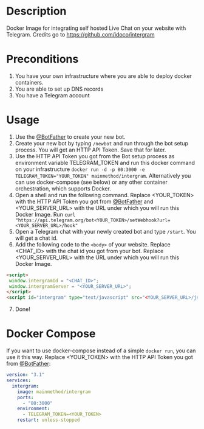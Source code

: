 # Description
Docker Image for integrating self hosted Live Chat on your website with Telegram. Credits go to https://github.com/idoco/intergram

# Preconditions
1. You have your own infrastructure where you are able to deploy docker containers.
2. You are able to set up DNS records
3. You have a Telegram account

# Usage

1. Use the [@BotFather](https://telegram.me/botfather) to create your new bot.
2. Create your new bot by typing `/newbot` and run through the bot setup process. You will get an HTTP API Token. Save that for later.
3. Use the HTTP API Token you got from the Bot setup process as environment variable TELEGRAM_TOKEN and run this docker command on your infrastructure
`docker run -d -p 80:3000 -e TELEGRAM_TOKEN="YOUR_TOKEN" mainmethod/intergram`. Alternatively you can use docker-compose (see below) or any other container orchestration, which supports Docker.
4. Open a shell and run the following command. Replace <YOUR_TOKEN> with the HTTP API Token you got from [@BotFather](https://telegram.me/botfather) and <YOUR_SERVER_URL> with the URL under which you will run this Docker Image. Run `curl "https://api.telegram.org/bot<YOUR_TOKEN>/setWebhook?url=<YOUR_SERVER_URL>/hook"`
5. Open a Telegram chat with your newly created bot and type `/start`. You will get a chat id.
6. Add the following code to the `<body>` of your website. Replace <CHAT_ID> with the chat id you got from your bot. Replace <YOUR_SERVER_URL> with the URL under which you will run this Docker Image. 
 ```html
<script> 
  window.intergramId = "<CHAT_ID>";
  window.intergramServer = "<YOUR_SERVER_URL>";
</script>
<script id="intergram" type="text/javascript" src="<YOUR_SERVER_URL>/js/widget.js"></script>
```
7. Done!
    
# Docker Compose
If you want to use docker-compose instead of a simple `docker run`, you can use it this way. Replace <YOUR_TOKEN> with the HTTP API Token you got from [@BotFather](https://telegram.me/botfather):

```yaml
version: "3.1"
services:
  intergram:
    image: mainmethod/intergram
    ports:
      - "80:3000"
    environment:
      - TELEGRAM_TOKEN=<YOUR_TOKEN>
    restart: unless-stopped
```
